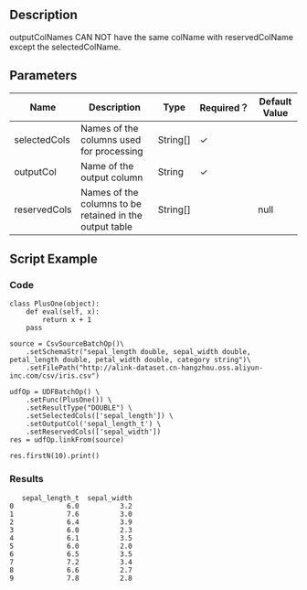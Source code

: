 ## Description

 outputColNames CAN NOT have the same colName with reservedColName except the selectedColName.

## Parameters
| Name | Description | Type | Required？ | Default Value |
| --- | --- | --- | --- | --- |
| selectedCols | Names of the columns used for processing | String[] | ✓ |  |
| outputCol | Name of the output column | String | ✓ |  |
| reservedCols | Names of the columns to be retained in the output table | String[] |  | null |


## Script Example

### Code

```
class PlusOne(object):
    def eval(self, x):
        return x + 1
    pass

source = CsvSourceBatchOp()\
    .setSchemaStr("sepal_length double, sepal_width double, petal_length double, petal_width double, category string")\
    .setFilePath("http://alink-dataset.cn-hangzhou.oss.aliyun-inc.com/csv/iris.csv")

udfOp = UDFBatchOp() \
    .setFunc(PlusOne()) \
    .setResultType("DOUBLE") \
    .setSelectedCols(['sepal_length']) \
    .setOutputCol('sepal_length_t') \
    .setReservedCols(['sepal_width'])
res = udfOp.linkFrom(source)

res.firstN(10).print()
```


### Results

```
   sepal_length_t  sepal_width
0             6.0          3.2
1             7.6          3.0
2             6.4          3.9
3             6.0          2.3
4             6.1          3.5
5             6.0          2.0
6             6.5          3.5
7             7.2          3.4
8             6.6          2.7
9             7.8          2.8
```

